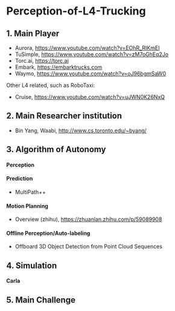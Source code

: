 # Perception-of-L4-Trucking

## 1. Main Player
- Aurora, https://www.youtube.com/watch?v=EOhR_RIKmEI
- TuSimple, https://www.youtube.com/watch?v=zM7oGhEq2Jo
- Torc.ai, https://torc.ai
- Embark, https://embarktrucks.com
- Waymo, https://www.youtube.com/watch?v=oJ96bgmSaW0

Other L4 related, such as RoboTaxi:
- Cruise,  https://www.youtube.com/watch?v=uJWN0K26NxQ

## 2. Main Researcher institution
- Bin Yang, Waabi, http://www.cs.toronto.edu/~byang/

## 3. Algorithm of Autonomy
#### Perception


#### Prediction
- MultiPath++

#### Motion Planning
- Overview (zhihu), https://zhuanlan.zhihu.com/p/59089908

#### Offline Perception/Auto-labeling
- Offboard 3D Object Detection from Point Cloud Sequences

## 4. Simulation
#### Carla

## 5. Main Challenge

